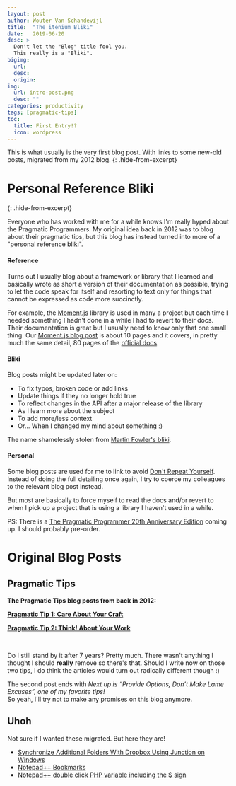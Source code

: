 ```yaml
---
layout: post
author: Wouter Van Schandevijl
title:  "The itenium Bliki"
date:   2019-06-20
desc: >
  Don't let the "Blog" title fool you.
  This really is a "Bliki".
bigimg:
  url: 
  desc: 
  origin: 
img:
  url: intro-post.png
  desc: ""
categories: productivity
tags: [pragmatic-tips]
toc:
  title: First Entry!?
  icon: wordpress
---
```


This is what usually is the very first blog post. With links to some new-old posts, migrated from my 2012 blog.
{: .hide-from-excerpt}


# Personal Reference Bliki
{: .hide-from-excerpt}

Everyone who has worked with me for a while knows I'm really hyped about the
Pragmatic Programmers. My original idea back in 2012 was to blog about their
pragmatic tips, but this blog has instead turned into more of a "personal reference bliki".

<!--more-->

#### Reference

Turns out I usually blog about a framework or library that I learned and basically wrote
as short a version of their documentation as possible, trying to let the code speak
for itself and resorting to text only for things that cannot be expressed as code
more succinctly.

For example, the [Moment.js](http://momentjs.com) library is used in many a project but
each time I needed something I hadn't done in a while I had to revert to their docs.
Their documentation is great but I usually need to know only that one small thing.
Our [Moment.js blog post](https://itenium.be/blog/javascript/momentjs/)
is about 10 pages and it covers, in pretty much the same detail, 80 pages of the 
[official docs](http://momentjs.com/docs/).


#### Bliki

Blog posts might be updated later on:
- To fix typos, broken code or add links
- Update things if they no longer hold true
- To reflect changes in the API after a major release of the library
- As I learn more about the subject
- To add more/less context
- Or... When I changed my mind about something :)

The name shamelessly stolen from [Martin Fowler's bliki](https://martinfowler.com/).

#### Personal

Some blog posts are used for me to link to avoid
[Don't Repeat Yourself](https://en.wikipedia.org/wiki/Don%27t_repeat_yourself).
Instead of doing the full detailing once again, I try to coerce my colleagues
to the relevant blog post instead.

But most are basically to force myself to read the docs and/or revert to when
I pick up a project that is using a library I haven't used in a while.


PS: There is a [The Pragmatic Programmer 20th Anniversary Edition](https://pragprog.com/book/tpp20/the-pragmatic-programmer-20th-anniversary-edition)
coming up. I should probably pre-order.


# Original Blog Posts

## Pragmatic Tips

**The Pragmatic Tips blog posts from back in 2012:**

[**Pragmatic Tip 1: Care About Your Craft**](/blog/productivity/pragmatic-tip-1-care-about-your-craft/)

[**Pragmatic Tip 2: Think! About Your Work**](/blog/productivity/pragmatic-tip-2-think-about-your-work/)


<br>

Do I still stand by it after 7 years?
Pretty much. There wasn't anything I thought I should **really** remove so there's that.
Should I write now on those two tips, I do think the articles would turn out radically different though :)

The second post ends with _Next up is “Provide Options, Don’t Make Lame Excuses”, one of my favorite tips!_  
So yeah, I'll try not to make any promises on this blog anymore.

## Uhoh

Not sure if I wanted these migrated. But here they are!

- [Synchronize Additional Folders With Dropbox Using Junction on Windows](/blog/dev-setup/synchronize-folders-dropbox-using-junctions-windows/)
- [Notepad++ Bookmarks](/blog/dev-setup/notepad-plus-plus-bookmarks/)
- [Notepad++ double click PHP variable including the $ sign](/blog/dev-setup/notepad-plus-plus-php-var-selection/)
